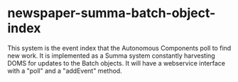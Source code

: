 newspaper-summa-batch-object-index
==================================

This system is the event index that the Autonomous Components poll to find new work. It is implemented as a Summa system constantly harvesting DOMS for updates to the Batch objects. It will have a webservice interface with a "poll" and a "addEvent" method.

